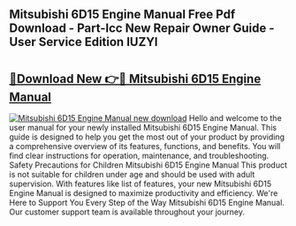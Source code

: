 ## Mitsubishi 6D15 Engine Manual Free Pdf Download - Part-Icc New Repair Owner Guide - User Service Edition IUZYl

# <h2><a href="http://bc76876.oget.top/?id=Mitsubishi+6D15+Engine+Manual">🔗Download New 👉🔴 Mitsubishi 6D15 Engine Manual</a></h2>

[![Mitsubishi 6D15 Engine Manual new download](https://i.imgur.com/5g1atiW.png)](http://bc76876.oget.top/?id=Mitsubishi+6D15+Engine+Manual)
Hello and welcome to the user manual for your newly installed Mitsubishi 6D15 Engine Manual. This guide is designed to help you get the most out of your product by providing a comprehensive overview of its features, functions, and benefits. You will find clear instructions for operation, maintenance, and troubleshooting. Safety Precautions for Children Mitsubishi 6D15 Engine Manual This product is not suitable for children under age and should be used with adult supervision. With features like list of features, your new Mitsubishi 6D15 Engine Manual is designed to maximize productivity and efficiency. We're Here to Support You Every Step of the Way Mitsubishi 6D15 Engine Manual. Our customer support team is available throughout your journey.
